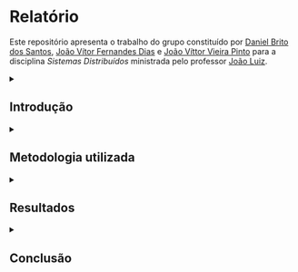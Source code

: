 # **Relatório**

Este repositório apresenta o trabalho do grupo constituído por [Daniel Brito dos Santos][GitHubDani], [João Vítor Fernandes Dias][GitHubJVFD] e [João Víttor Vieira Pinto][GitHubJVVP] para a disciplina *Sistemas Distribuídos* ministrada pelo professor [João Luiz][GitHubProf].

<details>
<summary>

## **Introdução**

</summary>

A proposta da disciplina foi desenvolver um sistema de comunicação por mensagem utilizando das técnicas estudadas no contexto de sistemas distribuídos. A maior parte do desenvolvimento envolveu a implementação de um chat utilizando chamadas remotas de procedimento e o processo de fazer implementações heterogêneas funcionarem de forma transparente ao usuário. 

Como durante a parte inicial do desenvolvimento, ocorreram divergências quanto a estrutura, biblioteca utilizada e paradigma de programação, optamos por desenvolver de forma segmentada, mesmo que todos tenham utilizado Python como linguagem de programação.

O Repositório está organizado em diversas pastas associadas a diversas vertentes de modelos de desenvolvimento que foram pesquisados e analisados como alternativas. Entretanto, os dois que apresentam maior relevância são os "[dani_rpc][LinkDaniRpc]" e o "[jvfd_xmlrpc][LinkJvfdXmlRpc]" que utilizam da biblioteca XMLRPC.

</details>

<details>
<summary>

## **Metodologia utilizada**

</summary>

Abaixo estão listadas alguns pontos marcantes em relação às escolhas tidas pelos integrantes do grupo quanto a linguagem, paradigmas, bibliotecas, e outros parâmetros utilizados ao longo do trabalho.

### Linguagem: Python 3

A linguagem [Python][LinkPython] foi escolhida por ser uma linguagem de alto nível de fácil entendimento. E também por ser uma linguagem de conhecimento comum dos integrantes. Além disso, por apresentar vasta gama de bibliotecas e implementações, ela se mostrou uma linguagem apropriada para o trabalho. Especialmente porque permite o nível certo de abstração para a aprendizagem do conceito, sem sobrecarregar o desenvolvedor com seus detalhes de baixo nível. 

### Paradigma: Orientado a Objetos e Procedural

Inicialmente a proposta do trabalho seria desenvolver a aplicação utilizando a orientação a objetos. Entretanto, como forma de testar a heterogeneidade, uma dos problemas encontrados no desenvolvimento de sistemas distribuídos, optou-se por também ser desenvolvido uma aplicação utilizando o paradigma procedural.

### Bibliotecas: xmlrpc e socket

Diversas bibliotecas foram pesquisadas para cumprir com a proposta do trabalho, dentre elas [redis][LinkRedis], [redisrpc][LinkRedisrpc], [pyro 3][LinkPyro3], [RPyC][LinkRPyC], etc. Entretanto foram escolhidas as bibliotecas [xmlrpc][LinkXMLRPC] e [socket][LinkSocket]. A primeira por apresentar aplicações que aparentavam ser simples de entender e modificar, a segunda por permitir um contato mais direto entre o cliente e servidor, ambas sendo bibliotecas nativa do próprio Python.
Também utilizamos a biblioteca nativa de threads para executar paralelamente os serviços necessários ao funcionamento do programa de forma transparente ao usuário.

### IDE: [Visual Studio Code][LinkVSCode]

É a IDE mais comumente utilizada pelos integrantes do grupo.

### Versionamento: [GitHub][LinkGitHub]

Uma das ferramentas de versionamento mais amplamente utilizada pelos desenvolvedores.

### Modelo de aplicação: Cliente-Servidor e P2P

Foram os modelos de aplicação propostos pelo professor para o desenvolvimento do trabalho.
Sendo que o modelo p2p foi implementado a título de prova de conceito, enquanto o cliente-servidor pôde ser explorado com mais detalhes devido a disparidade de tempo e contexto disponíveis para cada um deles. 

</details>

<details>
<summary>

## **Resultados**

</summary>

Como foi implementado o sistema. Detalhes relevantes, como o programa tá estruturado, diagramas, testes realizados (metodologia) e resultados de fato

Como comentado previamente, diversas bibliotecas foram pesquisadas e também implementações respectivas, entretanto, essas empreitadas não se mostraram tão frutíferas. Abaixo seguem maiores informações quanto aos resultados alcançados.

### [Daniel Brito][GitHubDani]

<!-- Deixar Daniel preencher com mais detalhes depois -->
[Daniel Brito][GitHubDani] inicialmente optou por implementar um sistema de comunicação, orientado a objetos no modelo cliente-servidor, utilizando a biblioteca socket. Uma abordagem de mais baixo nível para estabelescer a transmissão de mensagens entre cliente e servidor. O código está contido no arquivo [sock_chat.py](./socket/sock_chat.py) que apresenta desde a implementação do servidor e cliente por meio do envio de mensagens através do socket tipo TCP até um teste rápido e uma interface simples to tipo CLI. 

Em um segundo momento, visando a interconectividade com outras implementações, o aluno implementou uma segunda versão do chat, agora mais completa em funcionalidades, utilizando da biblioteca xmlrpc. Seu código é constituído por 4 arquivos principais:

- [chat.py](./dani_rpc/chat.py)
  - Implementa o mecanismo de funcionamento do chat. Nele estão as funções definidas em aula, bem como todo o seu mecanismo. 
- [xmlrpc_wrapper.py](./dani_rpc/xmlrpc_wrapper.py)
  - Agrupa as funções necessárias para encapsular o modelo cliente-servidor da biblioteca xmlrpc 
- [chat_server.py](dani_rpc/chat_server.py)
  - Encapsula o servidor implementado no módulo chat com o servidor-rpc da biblioteca xmlrpc.
- [chat_client.py](dani_rpc/chat_client.py)
  - Faz a interface entre a implementação do cliente do módulo chat com o cliente da biblioteca xmlrpc

### [João Dias][GitHubJVFD]

O aluno [João Dias][GitHubJVFD] optou por implementar o modelo cliente-servidor também utilizando a biblioteca [xmlrpc][LinkXMLRPC], entretanto, não utilizando do paradigma orientado a objetos. Sua implementação conta com dois arquivos:

- client.py
  - Conta com a conexão do cliente com o serviddor, sua interface e implementação das funções a serem executadas.
- server.py
  - Configura o servidor e define as funções que poderão ser chamadas pelos clientes.

Essa implementação, passou por algumas iterações que estão divididas em pastas, indo (mais ou menos) desde o mais simples ao mais avançado. Finalizando com uma aplicação que permite o envio de mensagem entre clientes e um servidor através de envios de mensagens de texto em formato de [json][LinkJson], para que possam ser processadas de forma padrão entre as aplicações dos alunos.

### [João Pinto][GitHubJVVP]

[João Pinto][GitHubJVVP] utilizou da implementação em [Python 2][LinkPython2] disponibilizada pelo Siddhartha Sahu para recriar um aplicativo similar em Peer-to-Peer que utiliza de Sockets como principal meio de comunicação. O aplicativo sofreu alterações para, principalmente, adaptar o código para o Python 3. Sobre a arquitetura desse: 
- chatApp.py
    - que apresenta uma estrutura simples e monolítica, entretanto, orientada a objetos, para que através das bibliotecas [Socket][LinkSocket] para conexão, [Tkinter][LinkTkinter] para interface gráfica e [Threads][LinkThread] para a distribuição de tarefas em diversas threads (como o funcionamento do servidor e cliente ao mesmo tempo).  

O objetivo principal desse arquivo é o desenvolvimento uma aplicação de conexão remota para envio de mensagens através de IP e Porta, que possui uma como principal característica ser Peer-to-Peer. Essa arquitetura (P2P) é um sistema para compartilhamento de informações sem a necessidade de um servidor central, ou seja, cada um tem o seu servidor que conecta com o cliente em que você quer falar. 

<details> <summary>

### Testes

</summary>

Uma das propostas do trabalho era a de haver testes entre diversas implementações de uma aplicação. Aplicação essa, que desenvolvida seguindo um conjunto de padrões pré-estabelecidos, viria a superar a questão apontada da [heterogeneidade][LinkHeterogeneidade]. O que de fato foi comprovado com os testes descritos abaixo.

Os testes iniciais de uma forma geral envolviam utilizar, em um mesmo dispositivo, um cliente enviando mensagens para o servidor. Com o sucesso, diversas instâncias de clientes passaram a ser executadas para que houvesse a interação entre eles. Após os testes próprios, testes entre aplicações distintas foram realizados se encontram descritos abaixo.

Testes que foram realizados, mas que, até o presente momento não se mostraram bem sucedidos, envolvem o envio e recebimento de dados através da rede à distância. A não ser quando algum emulador de rede local como o [Hamachi][LinkHamachi] ou o [Radmin][LinkRadmin] eram utilizados. Isso ocorre em função da própria organização da rede mundial de computadores, visto que os endereços de ip de cada computador são uma abstração do endereço real do provedor, e portanto, sem um servidor com ip externo próprio não nos é possível conectar fora de nosso roteador em comum, a não ser que utilizemos uma "rede local" fictícia sobre a rede real, como um vpn por exemplo. 

#### [João Dias][GitHubJVFD] ↔ [Daniel Brito][GitHubDani]

Embora ambas as aplicações tenham sido feitas por integrantes de um mesmo grupo, ainda assim foram desenvolvidas com paradigmas diferentes, com mecanismos internos diferentes, o que poderia vir a se tornar uma problemática para a interação entre elas, problemática esta que não ocorreu, visto que a comunicação ocorrida foi bem sucedida.

Apenas em testes iniciais que essa comunicação não teve sucesso, entretanto, esse fato se deu pela tentativa de conexão através de um roteador da instituição que aparentemente restringia a conexão.

#### [João Dias][GitHubJVFD] ↔ [José Lucio][GitHubJose]

Agora sim sendo feita o teste entre grupos diferentes, a [aplicação][RepositorioJose] do [José Lucio][GitHubJose], também desenvolvida em [Python][LinkPython] conseguiu se comunicar com a do [João Dias][GitHubJVFD], entretanto um comportamento inesperado foi percebido em relação ao retorno do servidor desenvolvido pelo [José Lucio][GitHubJose]: seu servidor, ao retornar a listagem das mensagens armazenadas, acabava enviando com um par extra de colchetes, comportamento esse não esperado segundo as normas estabelecidas em sala de aula. Entretanto, não aparenta ser uma questão crítica e se mostra contornável.

#### [Daniel Brito][GitHubDani] ↔ [José Lucio][GitHubJose]

As aplicações desses dois alunos se mostraram completamente compatíveis. Qualquer um dos servidores foi capaz de servir clientes simultaneos das duas implementações.

#### Conclusões

A partir dos testes realizados, ficou claro que nossas implementações são plenamente compatíveis com quaisquer outras que sigam as mesmas diretrizes de interface. Mesmo que não tenhamos conseguido testar com todos os grupos ficou claro que os resultados seriam os mesmos. 
Uma vez que a chamada remota de método efetua toda a abstração necessária para funcionar como a execução local de uma função. 



</details>

</details>

<details>
<summary>

## **Conclusão**

</summary>

Mais importante: mais relevante do que aprendeu e aplicou. Limitações do programa. Aplicabilidade dos conceitos. Como melhorar o programa? Desafios?

Embora envolto de diversos contratempos e problemas ao longo do desenvolvimento, a finalização do trabalho se mostrou bem sucedida com alguns apontamentos mais específicos a serem comentados com mais detalhes.

### Aprendizados

Como aprendizado geral, foi possível visualizar na prática diversas formas possíveis de se estabelecer conexões remotas entre vários dispositivos, bem como os problemas encontrados neste processo e como os solucionar. Houve maior aprofundamento em conceitos de conexão remota, uso de sockets na prática, threading,  gestão de transferência de mensagens entre dispositivos e em como essa relação pode ser feita através da chamada remota de procedimentos e sockets.  

Também aprendemos questões mais intagíveis como a maturidade de desenvolvimento no que tange todos os processos necessários para "trazer a vida" um sistema. Praticamos comunicação e cooperação, deliberação empreendedora, análise de software. Adquirimos maior experiência na resolução de problemas, e uma visão mais precisa e embasado de sistemas distribuídos como campo de conhecimento.

### Limitações

Uma das maiores limitações encontradas no desenvolvimento foi a incerteza quando a causa de alguns problemas que surgiram durante os testes, não ficando bem especificado se estava ocorrendo por questão de hardware (envolvendo os roteadores, por exemplo), ou se havia ocorrido uma falha na implementação. Mas eventualmente todos foram contornados ou compreendidos. 

Atualmente, não ocorre de forma simples a conexão remota entre diferentes redes através da internet, o que se mostrou uma limitação considerável, visto que idealmente essa funcionalidade teria sido alcançada. Mas entendemos que é uma limitação da própria arquitetura de redes, e em um desenvolvimento futuro podemos solucionar utilizando servidores remotos. 

### Aprimoramentos

Como aprimoramentos para as aplicações apontadas, vê-se a listagem do arquivo [ToDo.md][HiperLinkToDo], mas podendo ser ilustrados alguns aqui.

- [ ] Tentar trocar mensagens entre redes distintas
- [ ] Definir timestamp para cada mensagem
- [ ] Definir ID único para cada cliente de forma generativa. 
- [ ] Implementar criptografia
- [ ] Permitir envios personalizados como multicast e broadcast
- [ ] Criar sistema de status online
- [ ] Armazenar os as mensagens recebidas pelo servidor de forma permanente
- [ ] Tentar reenviar mensagens perdidas
- [ ] Realizar filtragem de mensagens duplicadas
- [ ] Reenvio de mensagem em caso de perda
- [ ] Implementar todas as funcionalidades em uma arquitetura p2p
- [ ] Mapa topológico da rede para maior eficiência
- [ ] Ter um servidor externo para que os peers se encontrem

</details>

<!-- # Introdução -->
[GitHubProf]: https://github.com/jlalmeidaf
[GitHubJVFD]: https://github.com/jvfd3
[GitHubDani]: https://github.com/dbs-97
<!-- [GitHubJVVP]: https://github.com/jvvp2000 -->
[GitHubJVVP]: https://github.com/vittorpinto
<!-- ## Linguagem -->
[LinkPython]: https://www.python.org/downloads/
<!-- ## Bibliotecas -->
[LinkRedis]: https://docs.redis.com/latest/rs/references/client_references/client_python/
[LinkRedisrpc]: https://github.com/nfarring/redisrpc
[LinkPyro3]: https://pypi.org/project/Pyro/
[LinkRPyC]: https://rpyc.readthedocs.io/en/latest/
[LinkXMLRPC]: https://docs.python.org/3/library/xmlrpc.html
[LinkSocket]: https://docs.python.org/3/library/socket.html
[LinkVSCode]: https://code.visualstudio.com/
[LinkGitHub]: https://github.com
<!-- ## Resultados -->
[LinkJson]: https://www.json.org/json-pt.html
[LinkPython2]: https://www.python.org/download/releases/2.0/
[GitHubP2P]: https://github.com/sdht0/P2P-chat-application
[LinkTkinter]: https://docs.python.org/3/library/tkinter.html
[LinkThread]: https://docs.python.org/3/library/threading.html
[LinkHeterogeneidade]: https://sites.google.com/site/proffdesiqsistemasdistribuidos/aulas/caracterizacao-de-sistemas-distribuidos#:~:text=que%20podem%20ser-,heterog%C3%AAneos,-%2C%20com%20diferentes%20sistemas
[GitHubJose]: https://github.com/zehlu
[LinkHamachi]: https://www.vpn.net/
[LinkRadmin]: https://www.radmin-vpn.com/
[RepositorioJose]: https://github.com/Zehlu/Trabalho_de_distribuidos
<!-- ## Conclusão -->
[HiperLinkToDo]: https://github.com/dbs-97/sistdist/blob/main/TODO.md#todo
[LinkDaniRpc]: ./dani_rpc/
[LinkJvfdXmlRpc]: ./jvfd_xmlrpc/
